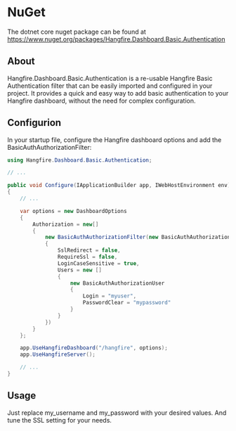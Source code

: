 
# NuGet

The dotnet core nuget package can be found at https://www.nuget.org/packages/Hangfire.Dashboard.Basic.Authentication

## About ## 

Hangfire.Dashboard.Basic.Authentication is a re-usable Hangfire Basic Authentication filter that can be easily imported and configured in your project. It provides a quick and easy way to add basic authentication to your Hangfire dashboard, without the need for complex configuration.

## Configurion ##

In your startup file, configure the Hangfire dashboard options and add the BasicAuthAuthorizationFilter:

```C#
using Hangfire.Dashboard.Basic.Authentication;

// ...

public void Configure(IApplicationBuilder app, IWebHostEnvironment env)
{
    // ...

    var options = new DashboardOptions
    {
        Authorization = new[]
        {
            new BasicAuthAuthorizationFilter(new BasicAuthAuthorizationFilterOptions
            {
                SslRedirect = false,
                RequireSsl = false,
                LoginCaseSensitive = true,
                Users = new []
                {
                    new BasicAuthAuthorizationUser
                    {
                        Login = "myuser",
                        PasswordClear = "mypassword"
                    }
                }
            })
        }
    };

    app.UseHangfireDashboard("/hangfire", options);
    app.UseHangfireServer();

    // ...
}
```

## Usage ##
Just replace my_username and my_password with your desired values. And tune the SSL setting for your needs. 
